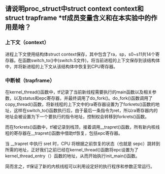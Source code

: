 ## 请说明proc_struct中struct context context和struct trapframe *tf成员变量含义和在本实验中的作用是啥？

### 上下文（context）
进程上下文使用结构体struct context保存，其中包含了ra，sp，s0~s11共14个寄存器。在函数switch_to()中(switch.S文件)，将当前进程的上下文保存到该结构体中，并将新进程的上下文从该结构体中恢复到CPU寄存器。

### 中断帧（trapframe）
在kernel_thread()函数中，tf记录了当前新线程需要执行的main函数以及相关参数，以及status和epc寄存器，并最终调用了do_fork()。do_fork()函数调用了copy_thread()函数，将新线程的上下文中的ra寄存器设置为了forkrets()函数的地址，这样在switch_to()函数执行后，由于最后一条指令为ret，所以ra寄存器内的地址会被设置为下一个要执行的指令地址，控制权会转移到forkrets()函数。
 
 而在forkrets()函数中，tf被记录到栈顶，接着调用__trapret()函数，所有新内核线程的寄存器在__trapret()函数中借助tf恢复，包括epc寄存器。

 当 __trapret 中执行 sret 时，CPU 将根据之前恢复的状态（也就是 sepc）跳转到所需的地址，正好我们之前已经在kernel_thread()函数将epc设置为了kernel_thread_entry（）函数的地址，从而开始执行init_main()函数。

 简而言之，tf保证了新的内核线程可以利用设定好的执行程序和参数正常运行。